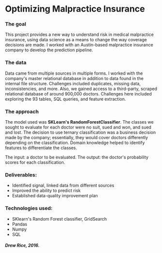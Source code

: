 # Optimizing Malpractice Insurance

### The goal
This project provides a new way to understand risk in medical malpractice insurance, using data science as a means to change the way coverage decisions are made. I worked with an Austin-based malpractice insurance company to develop the prediction pipeline.

### The data
Data came from multiple sources in multiple forms. I worked with the company's master relational database in addition to data found in the internal file structure. Challenges included duplicates, missing data, inconsistencies, and more. Also, we gained access to a third-party, scraped relational database of around 900,000 doctors. Challenges here included exploring the 93 tables, SQL queries, and feature extraction.

### The approach
The model used was **SKLearn's RandomForestClassifier**. The classes we sought to evaluate for each doctor were no suit, sued and won, and sued and lost. The decision to use ternary classification was a business decision made by the company; essentially, they would cover doctors differently depending on the classification. Domain knowledge helped to identify features to differentiate the classes.

The input: a doctor to be evaluated. The output: the doctor's probability scores for each classification.

### Deliverables:
- Identified signal, linked data from different sources
- Improved the ability to predict risk
- Established data-quality improvement plan

### Technologies used:
- SKlearn's Random Forest classifier, GridSearch
- Pandas
- Numpy
- SQL

##### Drew Rice, 2016.
